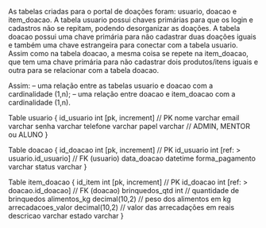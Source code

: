 As tabelas criadas para o portal de doações foram: usuario, doacao e item_doacao.
A tabela usuario possui chaves primárias para que os login e cadastros não se repitam, podendo desorganizar as doações.
A tabela doacao possui uma chave primária para não cadastrar duas doações iguais e também uma chave estrangeira para conectar com a tabela usuario.
Assim como na tabela doacao, a mesma coisa se repete na item_doacao, que tem uma chave primária para não cadastrar dois produtos/itens iguais e outra para se relacionar com a tabela doacao.

Assim:
– uma relação entre as tabelas usuario e doacao com a cardinalidade (1,n);
– uma relação entre doacao e item_doacao com a cardinalidade (1,n).

Table usuario {
  id_usuario int [pk, increment] // PK
  nome varchar
  email varchar
  senha varchar
  telefone varchar
  papel varchar // ADMIN, MENTOR ou ALUNO
}

Table doacao {
  id_doacao int [pk, increment] // PK
  id_usuario int [ref: > usuario.id_usuario] // FK (usuario)
  data_doacao datetime
  forma_pagamento varchar
  status varchar
}

Table item_doacao {
  id_item int [pk, increment] // PK
  id_doacao int [ref: > doacao.id_doacao] // FK (doacao)
  brinquedos_qtd int // quantidade de brinquedos
  alimentos_kg decimal(10,2) // peso dos alimentos em kg
  arrecadacoes_valor decimal(10,2) // valor das arrecadações em reais
  descricao varchar
  estado varchar
}
